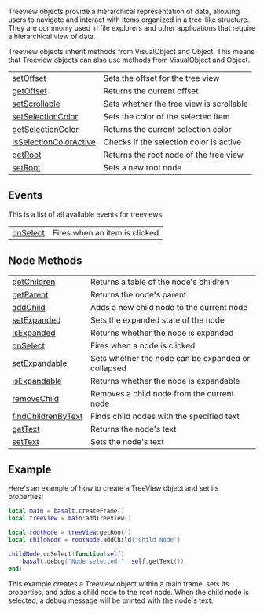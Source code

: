 Treeview objects provide a hierarchical representation of data, allowing users to navigate and interact with items organized in a tree-like structure. They are commonly used in file explorers and other applications that require a hierarchical view of data.

Treeview objects inherit methods from VisualObject and Object. This means that Treeview objects can also use methods from VisualObject and Object.

|   |   |
|---|---|
|[setOffset](objects/Treeview/setOffset.md)|Sets the offset for the tree view
|[getOffset](objects/Treeview/getOffset.md)|Returns the current offset
|[setScrollable](objects/Treeview/setScrollable.md)|Sets whether the tree view is scrollable
|[setSelectionColor](objects/Treeview/setSelectionColor.md)|Sets the color of the selected item
|[getSelectionColor](objects/Treeview/getSelectionColor.md)|Returns the current selection color
|[isSelectionColorActive](objects/Treeview/isSelectionColorActive.md)|Checks if the selection color is active
|[getRoot](objects/Treeview/getRoot.md)|Returns the root node of the tree view
|[setRoot](objects/Treeview/setRoot.md)|Sets a new root node

## Events

This is a list of all available events for treeviews:

|   |   |
|---|---|
|[onSelect](objects/Treeview/onSelect.md)|Fires when an item is clicked

## Node Methods

|   |   |
|---|---|
|[getChildren](objects/Treeview/getChildren.md)|Returns a table of the node's children
|[getParent](objects/Treeview/getParent.md)|Returns the node's parent
|[addChild](objects/Treeview/addChild.md)|Adds a new child node to the current node
|[setExpanded](objects/Treeview/setExpanded.md)|Sets the expanded state of the node
|[isExpanded](objects/Treeview/isExpanded.md)|Returns whether the node is expanded
|[onSelect](objects/Treeview/onSelectNode.md)|Fires when a node is clicked
|[setExpandable](objects/Treeview/setExpandable.md)|Sets whether the node can be expanded or collapsed
|[isExpandable](objects/Treeview/isExpandable.md)|Returns whether the node is expandable
|[removeChild](objects/Treeview/removeChild.md)|Removes a child node from the current node
|[findChildrenByText](objects/Treeview/findChildrenByText.md)|Finds child nodes with the specified text
|[getText](objects/Treeview/getText.md)|Returns the node's text
|[setText](objects/Treeview/setText.md)|Sets the node's text

## Example

Here's an example of how to create a TreeView object and set its properties:

```lua
local main = basalt.createFrame()
local treeView = main:addTreeView()

local rootNode = treeView:getRoot()
local childNode = rootNode.addChild("Child Node")

childNode.onSelect(function(self)
    basalt.debug("Node selected:", self.getText())
end)
```

This example creates a Treeview object within a main frame, sets its properties, and adds a child node to the root node. When the child node is selected, a debug message will be printed with the node's text.
